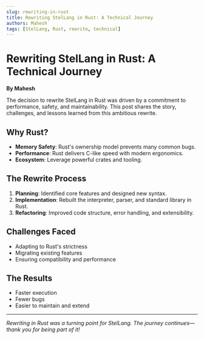 ```yaml
---
slug: rewriting-in-rust
title: Rewriting StelLang in Rust: A Technical Journey
authors: Mahesh
tags: [StelLang, Rust, rewrite, technical]
---
```


# Rewriting StelLang in Rust: A Technical Journey

**By Mahesh**

The decision to rewrite StelLang in Rust was driven by a commitment to performance, safety, and maintainability. This post shares the story, challenges, and lessons learned from this ambitious rewrite.

## Why Rust?

- **Memory Safety**: Rust's ownership model prevents many common bugs.
- **Performance**: Rust delivers C-like speed with modern ergonomics.
- **Ecosystem**: Leverage powerful crates and tooling.

## The Rewrite Process

1. **Planning**: Identified core features and designed new syntax.
2. **Implementation**: Rebuilt the interpreter, parser, and standard library in Rust.
3. **Refactoring**: Improved code structure, error handling, and extensibility.

## Challenges Faced

- Adapting to Rust's strictness
- Migrating existing features
- Ensuring compatibility and performance

## The Results

- Faster execution
- Fewer bugs
- Easier to maintain and extend

---

*Rewriting in Rust was a turning point for StelLang. The journey continues—thank you for being part of it!* 